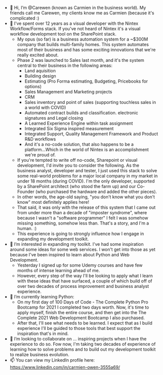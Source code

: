 - 👋 Hi, I’m @Carewen (known as Carmien in the business world). My friends call me Carewen, my clients know me as Carmien (because it's complicated :)
- 👀 I've spent over 12 years as a visual developer with the Nintex Workflow/Forms stack. If you've not heard of Nintex
it's a visual workflow development tool on the SharePoint stack. 
  - My opus (so far) is a business automation system for a ~$300M company that builds multi-family
homes. This system automates most of their business and has some exciting innovations that we're really excited about. 
  - Phase 2 was launched to Sales last month, and it's the system central to their business in the following areas:
    - Land aquisition
    - Building design
    - Estimating (Pro Forma estimating, Budgeting, Pricebooks for options)
    - Sales Management and Marketing projects
    - CRM
    - Sales inventory and point of sales (supporting touchless sales in a world with COVID)
    - Automated contract builds and classification. electronic signatures and Legal closing
    - A Learned Experience Engine within task assignment
    - Integrated Six Sigma inspired measurement
    - Integrated Support, Quality Management Framework and Product R&D workflows
    - And it's a no-code solution, that also happens to be a platform...Which in the world of Nintex is an accomplishment we're proud of.
  - If you're tempted to write off no-code, Sharepoint or visual development, I'd invite you to consider the following. As the business analyst, developer and tester,
I just used this stack to solve some real-world problems for a major local company in my market in under 18 months (during COVID). I'm the only developer, supported
by a SharePoint architect (who stood the farm up) and our Co-Founder (who purchased the hardware and added the other pieces). 
  - In other words, the age-old saying, "you don't know what you don't know" most definitely applies here!
  - That said, it was only with the release of this system that I came out from under more than a decade of "imposter syndrome",
  where because I wasn't a "software programmer" I felt I was somehow missing something, somehow less than. That's a story, and I'm a human. :)
  - This experience is going to strongly influence how I engage in expanding my development toolkit. 
- 👀 I’m interested in expanding my toolkit. I've had some inspiration around some ideas for some web services. I won't get into those as yet because I've been
inspired to learn about Python and Web Development.
  - Yesterday I signed up for some Udemy courses and have few months of intense learning ahead of me.
  - However, every step of the way I'll be looking to apply what I learn with these ideas that have surfaced, a couple of which build off of over two decades of 
process improvement and business analyst experience. 
- 🌱 I’m currently learning Python:
  - On my first day of 100 Days of Code - The Complete Python Pro Bootcamp for 2021 I completed two days worth. Now, it's time
to apply myself, finish the entire course, and then get into the The Complete 2021 Web Development Bootcamp I also purchased. 
  - After that, I'll see what needs to be
learned. I expect that as I build experience I'll be guided to those tools that best support the inspiration that's in mind.
- 💞️ I’m looking to collaborate on ... inspiring projects when I have the experience to do so. Fow now, I'm taking two decades of experience of learning how to solve 
problems and to build out my development toolkit to realize business evolution.
- 📫 You can view my LinkedIn profile here: https://www.linkedin.com/in/carmien-owen-3555a69/

<!---
Carewen/Carewen is a ✨ special ✨ repository because its `README.md` (this file) appears on your GitHub profile.
You can click the Preview link to take a look at your changes.
--->
